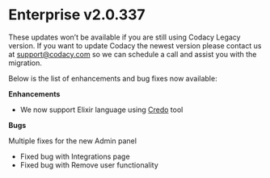 # Enterprise v2.0.337

<span style="font-weight:400">These updates won’t be available if you
are still using Codacy Legacy version. If you want to update Codacy the
newest version please contact us at </span>[<span
style="font-weight:400">support@codacy.com</span>](mailto:support@codacy.com)<span
style="font-weight:400"> so we can schedule a call and assist you with
the migration. </span>

<span style="font-weight:400">Below is the list of enhancements and bug
fixes now available:</span>

**Enhancements**

-   <span style="font-weight:400">We now support Elixir language using
    </span>[<span
    style="font-weight:400">Credo</span>](https://github.com/codacy/codacy-credo)<span
    style="font-weight:400"> tool</span> 

**Bugs**

<span style="font-weight:400">Multiple fixes for the new Admin
panel</span>

-   <span style="font-weight:400">Fixed bug with Integrations page
    </span>
-   <span style="font-weight:400">Fixed bug with Remove user
    functionality</span>

 
